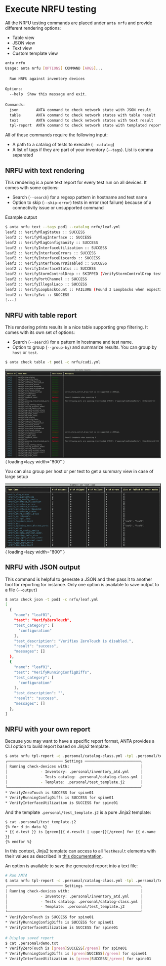 # Execute NRFU testing

All the NRFU testing commands are placed under `anta nrfu` and provide different rendering options:

- Table view
- JSON view
- Text view
- Custom template view

```bash
anta nrfu
Usage: anta nrfu [OPTIONS] COMMAND [ARGS]...

  Run NRFU against inventory devices

Options:
  --help  Show this message and exit.

Commands:
  json        ANTA command to check network state with JSON result
  table       ANTA command to check network states with table result
  text        ANTA command to check network states with text result
  tpl-report  ANTA command to check network state with templated report
```

All of these commands require the following input:

- A path to a catalog of tests to execute (`--catalog`)
- A list of tags if they are part of your inventory (`--tags`). List is comma separated


## NRFU with text rendering

This rendering is a pure text report for every test run on all devices. It comes with some options:

- Search (`--search`) for a regexp pattern in hostname and test name
- Option to skip (`--skip-error`) tests in error (not failure) because of a connectivity issue or unsupported command

Example output

```bash
$ anta nrfu text --tags pod1 --catalog nrfu/leaf.yml
leaf2 :: VerifyMlagStatus :: SUCCESS
leaf2 :: VerifyMlagInterface :: SUCCESS
leaf2 :: VerifyMlagConfigSanity :: SUCCESS
leaf2 :: VerifyInterfaceUtilization :: SUCCESS
leaf2 :: VerifyInterfaceErrors :: SUCCESS
leaf2 :: VerifyInterfaceDiscards :: SUCCESS
leaf2 :: VerifyInterfaceErrDisabled :: SUCCESS
leaf2 :: VerifyInterfaceStatus :: SUCCESS
leaf2 :: VerifyStormControlDrop :: SKIPPED (VerifyStormControlDrop test is not supported on cEOSLab.)
leaf2 :: VerifyPortChannel :: SUCCESS
leaf2 :: VerifyIllegalLacp :: SUCCESS
leaf2 :: VerifyLoopbackCount :: FAILURE (Found 3 Loopbacks when expecting 2)
leaf2 :: VerifySvi :: SUCCESS
[...]
```

## NRFU with table report

This rendering prints results in a nice table supporting grep filtering. It comes with its own set of options:

- Search (`--search`) for a pattern in hostname and test name.
- Option to group (`--group-by`) and summarize results. You can group by `host` or `test`.

```bash
$ anta check table -t pod1 -c nrfu/cudi.yml
```

![anta nrfu table result](../imgs/anta-nrfu-table-output.png){ loading=lazy width="800" }

You can also group per host or per test to get a summary view in case of large setup

![anta nrfu table group-by result](../imgs/anta-nrfu-table-group-by-test-output.png){ loading=lazy width="800" }

## NRFU with JSON output

This command is helpful to generate a JSON and then pass it to another tool for reporting for instance. Only one option is available to save output to a file (`--output`)

```bash
$ anta check json -t pod1 -c nrfu/leaf.yml
[
  {
    "name": "leaf01",
    "test": "VerifyZeroTouch",
    "test_category": [
      "configuration"
    ],
    "test_description": "Verifies ZeroTouch is disabled.",
    "result": "success",
    "messages": []
  },
  {
    "name": "leaf01",
    "test": "VerifyRunningConfigDiffs",
    "test_category": [
      "configuration"
    ],
    "test_description": "",
    "result": "success",
    "messages": []
  },
]
```

## NRFU with your own report

Because you may want to have a specific report format, ANTA provides a CLI option to build report based on Jinja2 template.

```bash
$ anta nrfu tpl-report -c .personal/catalog-class.yml -tpl .personal/test_template.j2
╭───────────────────────── Settings ─────────────────────────╮
│ Running check-devices with:                                │
│               - Inventory: .personal/inventory_atd.yml     │
│               - Tests catalog: .personal/catalog-class.yml │
│               - Template: .personal/test_template.j2       │
╰────────────────────────────────────────────────────────────╯
* VerifyZeroTouch is SUCCESS for spine01
* VerifyRunningConfigDiffs is SUCCESS for spine01
* VerifyInterfaceUtilization is SUCCESS for spine01
```

And the template `.personal/test_template.j2` is a pure Jinja2 template:

```j2
$ cat .personal/test_template.j2
{% for d in data %}
* {{ d.test }} is [green]{{ d.result | upper}}[/green] for {{ d.name }}
{% endfor %}
```

In this context, Jinja2 template can access to all `TestResult` elements with their values as described in [this documentation](../api/result_manager_models.md#testresult-entry).

An option is available to save the generated report into a text file:

```bash
# Run ANTA
$ anta nrfu tpl-report -c .personal/catalog-class.yml -tpl .personal/test_template.j2 -o .personal/demo.txt
╭───────────────────────── Settings ─────────────────────────╮
│ Running check-devices with:                                │
│               - Inventory: .personal/inventory_atd.yml     │
│               - Tests catalog: .personal/catalog-class.yml │
│               - Template: .personal/test_template.j2       │
╰────────────────────────────────────────────────────────────╯
* VerifyZeroTouch is SUCCESS for spine01
* VerifyRunningConfigDiffs is SUCCESS for spine01
* VerifyInterfaceUtilization is SUCCESS for spine01

# Display saved report
$ cat .personal/demo.txt
* VerifyZeroTouch is [green]SUCCESS[/green] for spine01
* VerifyRunningConfigDiffs is [green]SUCCESS[/green] for spine01
* VerifyInterfaceUtilization is [green]SUCCESS[/green] for spine01
```
